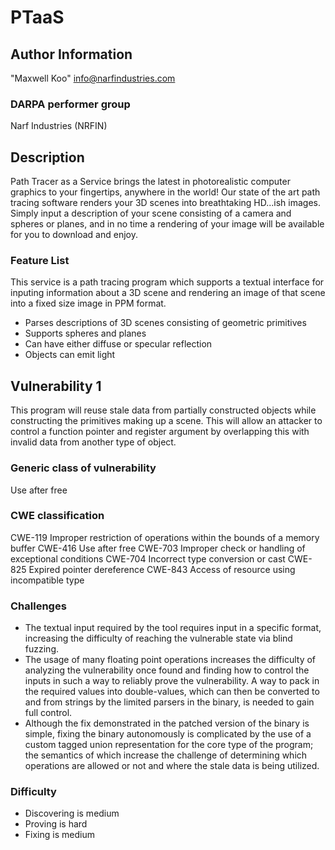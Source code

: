 # PTaaS

## Author Information
"Maxwell Koo" <info@narfindustries.com>

### DARPA performer group
Narf Industries (NRFIN)

## Description
Path Tracer as a Service brings the latest in photorealistic computer graphics
to your fingertips, anywhere in the world! Our state of the art path tracing
software renders your 3D scenes into breathtaking HD...ish images. Simply
input a description of your scene consisting of a camera and spheres or planes,
and in no time a rendering of your image will be available for you to download
and enjoy.

### Feature List
This service is a path tracing program which supports a textual interface for
inputing information about a 3D scene and rendering an image of that scene into
a fixed size image in PPM format.

- Parses descriptions of 3D scenes consisting of geometric primitives
- Supports spheres and planes
- Can have either diffuse or specular reflection
- Objects can emit light

## Vulnerability 1
This program will reuse stale data from partially constructed objects while
constructing the primitives making up a scene. This will allow an attacker to
control a function pointer and register argument by overlapping this with
invalid data from another type of object.

### Generic class of vulnerability
Use after free

### CWE classification
CWE-119 Improper restriction of operations within the bounds of a memory buffer
CWE-416 Use after free
CWE-703 Improper check or handling of exceptional conditions
CWE-704 Incorrect type conversion or cast
CWE-825 Expired pointer dereference
CWE-843 Access of resource using incompatible type

### Challenges
- The textual input required by the tool requires input in a specific format,
  increasing the difficulty of reaching the vulnerable state via blind fuzzing.
- The usage of many floating point operations increases the difficulty of
  analyzing the vulnerability once found and finding how to control the inputs
  in such a way to reliably prove the vulnerability. A way to pack in the
  required values into double-values, which can then be converted to and from
  strings by the limited parsers in the binary, is needed to gain full control.
- Although the fix demonstrated in the patched version of the binary is simple,
  fixing the binary autonomously is complicated by the use of a custom tagged
  union representation for the core type of the program; the semantics of which
  increase the challenge of determining which operations are allowed or not and where the stale data is being utilized.

### Difficulty
- Discovering is medium
- Proving is hard
- Fixing is medium
